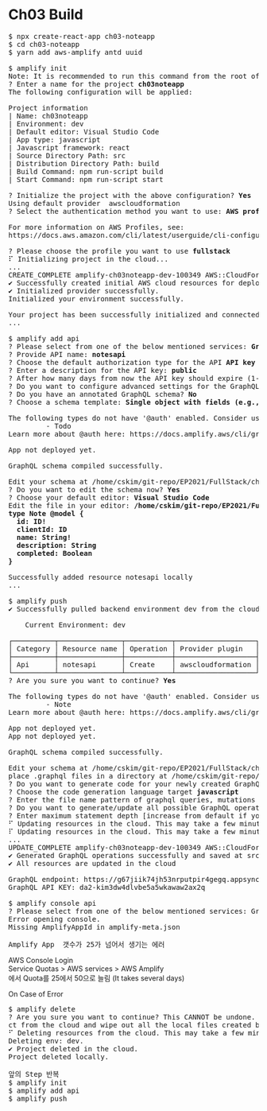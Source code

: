 # Ch03 Build

<pre>
$ npx create-react-app ch03-noteapp
$ cd ch03-noteapp
$ yarn add aws-amplify antd uuid

$ amplify init
Note: It is recommended to run this command from the root of your app directory
? Enter a name for the project <b>ch03noteapp</b>
The following configuration will be applied:

Project information
| Name: ch03noteapp
| Environment: dev
| Default editor: Visual Studio Code
| App type: javascript
| Javascript framework: react
| Source Directory Path: src
| Distribution Directory Path: build
| Build Command: npm run-script build
| Start Command: npm run-script start

? Initialize the project with the above configuration? <b>Yes</b>
Using default provider  awscloudformation
? Select the authentication method you want to use: <b>AWS profile</b>

For more information on AWS Profiles, see:
https://docs.aws.amazon.com/cli/latest/userguide/cli-configure-profiles.html

? Please choose the profile you want to use <b>fullstack</b>
⠏ Initializing project in the cloud...
...
CREATE_COMPLETE amplify-ch03noteapp-dev-100349 AWS::CloudFormation::Stack Mon Nov 01 2021 10:04:23 GMT+0900 (Korean Standard Time) 
✔ Successfully created initial AWS cloud resources for deployments.
✔ Initialized provider successfully.
Initialized your environment successfully.

Your project has been successfully initialized and connected to the cloud!
...

$ amplify add api
? Please select from one of the below mentioned services: <b>GraphQL</b>
? Provide API name: <b>notesapi</b>
? Choose the default authorization type for the API <b>API key</b>
? Enter a description for the API key: <b>public</b>
? After how many days from now the API key should expire (1-365): <b>365</b>
? Do you want to configure advanced settings for the GraphQL API <b>No, I am done.</b>
? Do you have an annotated GraphQL schema? <b>No</b>
? Choose a schema template: <b>Single object with fields (e.g., “Todo” with ID, name, description)</b>

The following types do not have '@auth' enabled. Consider using @auth with @model
         - Todo
Learn more about @auth here: https://docs.amplify.aws/cli/graphql-transformer/auth

App not deployed yet.

GraphQL schema compiled successfully.

Edit your schema at /home/cskim/git-repo/EP2021/FullStack/ch03-noteapp/amplify/backend/api/notesapi/schema.graphql or place .graphql files in a directory at /home/cskim/git-repo/EP2021/FullStack/ch03-noteapp/amplify/backend/api/notesapi/schema
? Do you want to edit the schema now? <b>Yes</b>
? Choose your default editor: <b>Visual Studio Code</b>
Edit the file in your editor: <b>/home/cskim/git-repo/EP2021/FullStack/ch03-noteapp/amplify/backend/api/notesapi/schema.graphql
type Note @model {
  id: ID!
  clientId: ID
  name: String!
  description: String
  completed: Boolean
}
</b>
Successfully added resource notesapi locally
...

$ amplify push
✔ Successfully pulled backend environment dev from the cloud.

    Current Environment: dev
    
┌──────────┬───────────────┬───────────┬───────────────────┐
│ Category │ Resource name │ Operation │ Provider plugin   │
├──────────┼───────────────┼───────────┼───────────────────┤
│ Api      │ notesapi      │ Create    │ awscloudformation │
└──────────┴───────────────┴───────────┴───────────────────┘
? Are you sure you want to continue? <b>Yes</b>

The following types do not have '@auth' enabled. Consider using @auth with @model
         - Note
Learn more about @auth here: https://docs.amplify.aws/cli/graphql-transformer/auth

App not deployed yet.
App not deployed yet.

GraphQL schema compiled successfully.

Edit your schema at /home/cskim/git-repo/EP2021/FullStack/ch03-noteapp/amplify/backend/api/notesapi/schema.graphql or 
place .graphql files in a directory at /home/cskim/git-repo/EP2021/FullStack/ch03-noteapp/amplify/backend/api/notesapi/schema
? Do you want to generate code for your newly created GraphQL API <b>Yes</b>
? Choose the code generation language target <b>javascript</b>
? Enter the file name pattern of graphql queries, mutations and subscriptions <b>src/graphql/**/*.js</b>
? Do you want to generate/update all possible GraphQL operations - queries, mutations and subscriptions <b>Yes</b>
? Enter maximum statement depth [increase from default if your schema is deeply nested] <b>2</b>
⠋ Updating resources in the cloud. This may take a few minutes...App not deployed yet.
⠏ Updating resources in the cloud. This may take a few minutes...
...
UPDATE_COMPLETE amplify-ch03noteapp-dev-100349 AWS::CloudFormation::Stack Mon Nov 01 2021 10:16:04 GMT+0900 (Korean Standard Time) 
✔ Generated GraphQL operations successfully and saved at src/graphql
✔ All resources are updated in the cloud

GraphQL endpoint: https://g67jiik74jh53nrputpir4gegq.appsync-api.ap-northeast-2.amazonaws.com/graphql
GraphQL API KEY: da2-kim3dw4dlvbe5a5wkawaw2ax2q

$ amplify console api
? Please select from one of the below mentioned services: GraphQL
Error opening console.
Missing AmplifyAppId in amplify-meta.json

Amplify App  갯수가 25가 넘어서 생기는 에러
</pre>

AWS Console Login  
Service Quotas > AWS services > AWS Amplify  
에서 Quota를 25에서 50으로 늘림 (It takes several days)  

On Case of Error  
<pre>
$ amplify delete
? Are you sure you want to continue? This CANNOT be undone. (This will delete all the environments of the proje
ct from the cloud and wipe out all the local files created by Amplify CLI) Yes
⠋ Deleting resources from the cloud. This may take a few minutes...
Deleting env: dev.
✔ Project deleted in the cloud.
Project deleted locally.

앞의 Step 반복
$ amplify init
$ amplify add api
$ amplify push
</pre>
